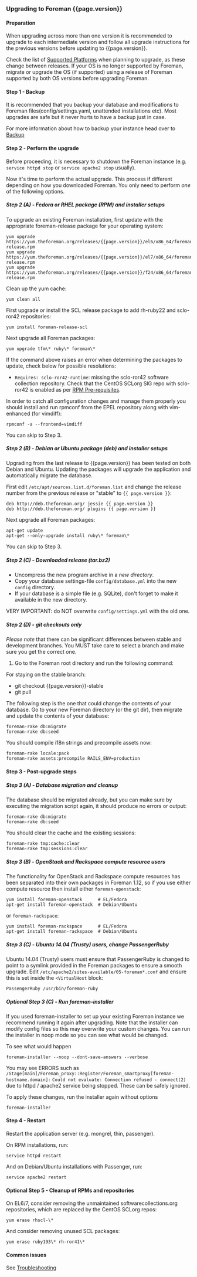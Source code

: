 
### Upgrading to Foreman {{page.version}}

#### Preparation

When upgrading across more than one version it is recommended to upgrade to each
intermediate version and follow all upgrade instructions for the previous versions
before updating to {{page.version}}.

Check the list of [Supported Platforms](manuals/{{page.version}}/index.html#3.1.1SupportedPlatforms)
when planning to upgrade, as these change between releases. If your OS is no
longer supported by Foreman, migrate or upgrade the OS (if supported) using a
release of Foreman supported by both OS versions before upgrading Foreman.

#### Step 1 - Backup

It is recommended that you backup your database and modifications to Foreman
files(config/settings.yaml, unattended installations etc).  Most upgrades are
safe but it never hurts to have a backup just in case.

For more information about how to backup your instance head over to
[Backup](manuals/{{page.version}}/index.html#5.5.1Backup)

#### Step 2 - Perform the upgrade

Before proceeding, it is necessary to shutdown the Foreman instance (e.g.
`service httpd stop` or `service apache2 stop` usually).

Now it's time to perform the actual upgrade.  This process if different
depending on how you downloaded Foreman.  You only need to perform *one* of
the following options.

##### Step 2 (A) - Fedora or RHEL package (RPM) and installer setups

To upgrade an existing Foreman installation, first update with the
appropriate foreman-release package for your operating system:

    yum upgrade https://yum.theforeman.org/releases/{{page.version}}/el6/x86_64/foreman-release.rpm
    yum upgrade https://yum.theforeman.org/releases/{{page.version}}/el7/x86_64/foreman-release.rpm
    yum upgrade https://yum.theforeman.org/releases/{{page.version}}/f24/x86_64/foreman-release.rpm

Clean up the yum cache:

    yum clean all

First upgrade or install the SCL release package to add rh-ruby22 and
sclo-ror42 repositories:

    yum install foreman-release-scl

Next upgrade all Foreman packages:

    yum upgrade tfm\* ruby\* foreman\*

If the command above raises an error when determining the packages to update,
check below for possible resolutions:

* `Requires: sclo-ror42-runtime`: missing the sclo-ror42 software collection repository.
  Check that the CentOS SCLorg SIG repo with sclo-ror42 is enabled as per [RPM Pre-requisites](manuals/{{page.version}}/index.html#3.3.1RPMPackages).

In order to catch all configuration changes and manage them properly you should install and run
rpmconf from the EPEL repository along with vim-enhanced (for vimdiff):

    rpmconf -a --frontend=vimdiff

You can skip to Step 3.

##### Step 2 (B) - Debian or Ubuntu package (deb) and installer setups

Upgrading from the last release to {{page.version}} has been tested on both
Debian and Ubuntu. Updating the packages will upgrade the application and
automatically migrate the database.

First edit `/etc/apt/sources.list.d/foreman.list` and change the release
number from the previous release or "stable" to `{{ page.version }}`:

    deb http://deb.theforeman.org/ jessie {{ page.version }}
    deb http://deb.theforeman.org/ plugins {{ page.version }}

Next upgrade all Foreman packages:

    apt-get update
    apt-get --only-upgrade install ruby\* foreman\*

You can skip to Step 3.

##### Step 2 (C) - Downloaded release (tar.bz2)

- Uncompress the new program archive in a *new directory*.
- Copy your database settings-file `config/database.yml` into the new `config` directory.
- If your database is a simple file (e.g. SQLite), don't forget to make it available in the new directory.

VERY IMPORTANT: do NOT overwrite `config/settings.yml` with the old one.

##### Step 2 (D) - git checkouts only

*Please note* that there can be significant differences between stable and
development branches.  You MUST take care to select a branch and make sure you
get the correct one.

1. Go to the Foreman root directory and run the following command:

For staying on the stable branch:

- git checkout {{page.version}}-stable
- git pull

The following step is the one that could change the contents of your database.
Go to your new Foreman directory (or the git dir), then migrate and update the
contents of your database:

    foreman-rake db:migrate
    foreman-rake db:seed

You should compile i18n strings and precompile assets now:

    foreman-rake locale:pack
    foreman-rake assets:precompile RAILS_ENV=production

#### Step 3 - Post-upgrade steps

##### Step 3 (A) - Database migration and cleanup

The database should be migrated already, but you can make sure by executing the
migration script again, it should produce no errors or output:

    foreman-rake db:migrate
    foreman-rake db:seed

You should clear the cache and the existing sessions:

    foreman-rake tmp:cache:clear
    foreman-rake tmp:sessions:clear

##### Step 3 (B) - OpenStack and Rackspace compute resource users

The functionality for OpenStack and Rackspace compute resources has been
separated into their own packages in Foreman 1.12, so if you use either compute
resource then install either `foreman-openstack`:

    yum install foreman-openstack      # EL/Fedora
    apt-get install foreman-openstack  # Debian/Ubuntu

or `foreman-rackspace`:

    yum install foreman-rackspace      # EL/Fedora
    apt-get install foreman-rackspace  # Debian/Ubuntu

##### Step 3 (C) - Ubuntu 14.04 (Trusty) users, change PassengerRuby

Ubuntu 14.04 (Trusty) users must ensure that PassengerRuby is changed to point
to a symlink provided in the Foreman packages to ensure a smooth upgrade.  Edit
`/etc/apache2/sites-available/05-foreman*.conf` and ensure this is set inside
the `<VirtualHost` block:

    PassengerRuby /usr/bin/foreman-ruby

##### Optional Step 3 (C) - Run foreman-installer

If you used foreman-installer to set up your existing Foreman instance we
recommend running it again after upgrading. Note that the installer can
modify config files so this may overwrite your custom changes. You can run
the installer in noop mode so you can see what would be changed.

To see what would happen

    foreman-installer --noop --dont-save-answers --verbose

You may see ERRORS such as `/Stage[main]/Foreman_proxy::Register/Foreman_smartproxy[foreman-hostname.domain]:` `Could not evaluate: Connection refused - connect(2)` due to httpd / apache2 service being stopped.  These can be safely ignored.

To apply these changes, run the installer again without options

    foreman-installer

#### Step 4 - Restart

Restart the application server (e.g. mongrel, thin, passenger).

On RPM installations, run:

    service httpd restart

And on Debian/Ubuntu installations with Passenger, run:

    service apache2 restart

#### Optional Step 5 - Cleanup of RPMs and repositories

On EL6/7, consider removing the unmaintained softwarecollections.org
repositories, which are replaced by the CentOS SCLorg repos:

    yum erase rhscl-\*

And consider removing unused SCL packages:

    yum erase ruby193\* rh-ror41\*

#### Common issues

See
[Troubleshooting](http://projects.theforeman.org/projects/foreman/wiki/Troubleshooting)
